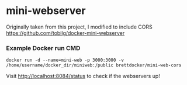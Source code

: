 # mini-webserver
Originally taken from this project, I modified to include CORS https://github.com/tobilg/docker-mini-webserver


### Example Docker run CMD

```docker
docker run -d --name=mini-web -p 3000:3000 -v /home/username/docker_dir/miniweb:/public brettdocker/mini-web-cors
```

Visit [http://localhost:8084/status](http://localhost:8084/status) to check if the webservers up!
